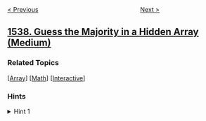 <!--|This file generated by command(leetcode description); DO NOT EDIT.    |-->
<!--+----------------------------------------------------------------------+-->
<!--|@author    openset <openset.wang@gmail.com>                           |-->
<!--|@link      https://github.com/openset                                 |-->
<!--|@home      https://github.com/openset/leetcode                        |-->
<!--+----------------------------------------------------------------------+-->

[< Previous](../get-the-maximum-score "Get the Maximum Score")
　　　　　　　　　　　　　　　　
[Next >](../kth-missing-positive-number "Kth Missing Positive Number")

## [1538. Guess the Majority in a Hidden Array (Medium)](https://leetcode.com/problems/guess-the-majority-in-a-hidden-array "找出隐藏数组中出现次数最多的元素")



### Related Topics
  [[Array](../../tag/array/README.md)]
  [[Math](../../tag/math/README.md)]
  [[Interactive](../../tag/interactive/README.md)]

### Hints
<details>
<summary>Hint 1</summary>
If you find that 2 indexes in the array (id1, id2) have the same value (nums [id1] == nums [id2]), you could infer the values of (x, y) based on the results of query (id1, id2, x, y).
</details>
